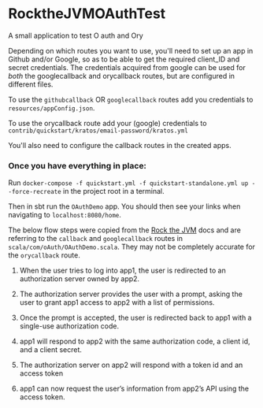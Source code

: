 # RocktheJVMOAuthTest
A small application to test O auth and Ory


Depending on which routes you want to use, you'll need to set up an app in Github and/or Google, so as to be able to get the required client_ID
and secret credentials. The credentials acquired from google can be used for _both_ the googlecallback and orycallback routes, but are configured in different files.

To use the `githubcallback` OR `googlecallback` routes add you credentials to `resources/appConfig.json`.

To use the orycallback route add your (google) credentials to `contrib/quickstart/kratos/email-password/kratos.yml`

You'll also need to configure the callback routes in the created apps.


### Once you have everything in place:

Run `docker-compose -f quickstart.yml -f quickstart-standalone.yml up --force-recreate` 
in the project root in a terminal.

Then in sbt run the `OAuthDemo` app. You should then see your links when navigating to `localhost:8080/home`.


The below flow steps were copied from the [Rock the JVM](https://rockthejvm.com/articles/authentication-with-scala-and-http4s-oauth) 
docs and are referring to the `callback` and `googlecallback` routes in `scala/com/oAuth/OAuthDemo.scala`.
They may not be completely accurate for the `orycallback` route.

1. When the user tries to log into app1, the user is redirected to an authorization server owned by app2.

2. The authorization server provides the user with a prompt, asking the user to grant app1 access to app2 with a list of permissions.

3. Once the prompt is accepted, the user is redirected back to app1 with a single-use authorization code.

4. app1 will respond to app2 with the same authorization code, a client id, and a client secret.

5. The authorization server on app2 will respond with a token id and an access token

6. app1 can now request the user’s information from app2’s API using the access token.

